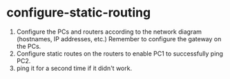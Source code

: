 # configure-static-routing

1. Configure the PCs and routers according to the network diagram (hostnames, IP addresses, etc.)
    Remember to configure the gateway on the PCs.
2. Configure static routes on the routers to enable PC1 to successfully ping PC2.
3. ping it for a second time if it didn't work.
